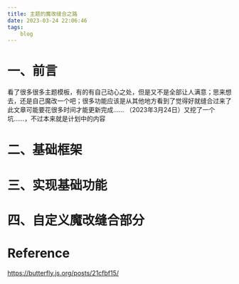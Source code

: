 ```yaml
---
title: 主题的魔改缝合之路
date: 2023-03-24 22:06:46
tags:
    blog
---
```

一、前言
====

看了很多很多主题模板，有的有自己动心之处，但是又不是全部让人满意；思来想去，还是自己魔改一个吧；很多功能应该是从其他地方看到了觉得好就缝合过来了
此文章可能要花很多时间才能更新完成……
（2023年3月24日）又挖了一个坑……，不过本来就是计划中的内容

二、基础框架
====


三、实现基础功能
====


四、自定义魔改缝合部分
====


Reference
====
https://butterfly.js.org/posts/21cfbf15/